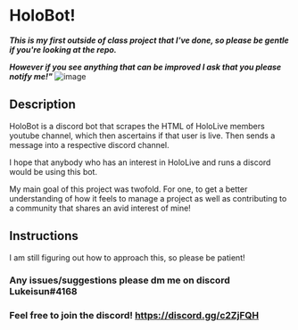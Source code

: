 # HoloBot!
***This is my first outside of class project that I've done, so please be gentle if you're looking at the repo.***

***However if you see anything that can be improved I ask that you please notify me!"***
![image](https://imgur.com/LRRYAjQ.png)

## Description
HoloBot is a discord bot that scrapes the HTML of HoloLive members
youtube channel, which then ascertains if that user is live. Then sends
a message into a respective discord channel.

I hope that anybody who has an interest in HoloLive and runs a
discord would be using this bot.

My main goal of this project was twofold. For one, to get a
better understanding of how it feels to manage a project as well as
contributing to a community that shares an avid interest of mine!

## Instructions

I am still figuring out how to approach this, so please be patient!

### Any issues/suggestions please dm me on discord Lukeisun#4168
### Feel free to join the discord! https://discord.gg/c2ZjFQH

